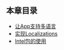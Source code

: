 
## 本章目录
* [让App支持多语言](chapter12/multi_languages_support.md)
* [实现Localizations](chapter12/locallization_implement.md) 
* [Intel包的使用](todo.md) 
